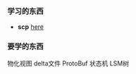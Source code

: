 

### 学习的东西
* **scp** [here](https://www.runoob.com/linux/linux-comm-scp.html)

### 要学的东西
物化视图
delta文件
ProtoBuf
状态机
LSM树